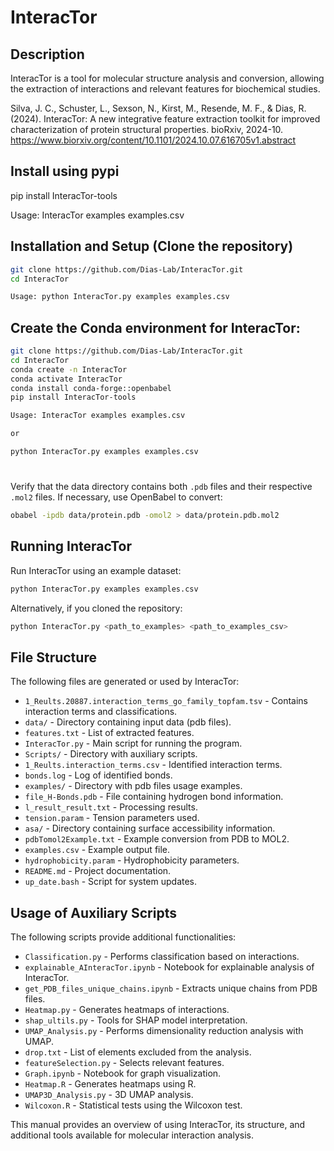 # InteracTor

## Description
InteracTor is a tool for molecular structure analysis and conversion, allowing the extraction of interactions and relevant features for biochemical studies.

Silva, J. C., Schuster, L., Sexson, N., Kirst, M., Resende, M. F., & Dias, R. (2024). InteracTor: A new integrative feature extraction toolkit for improved characterization of protein structural properties. bioRxiv, 2024-10.
https://www.biorxiv.org/content/10.1101/2024.10.07.616705v1.abstract

## Install using pypi
pip install InteracTor-tools

Usage: InteracTor examples examples.csv

## Installation and Setup (Clone the repository)
   ```sh
   git clone https://github.com/Dias-Lab/InteracTor.git
   cd InteracTor

   Usage: python InteracTor.py examples examples.csv
   ```
## Create the Conda environment for InteracTor:
   ```sh
   git clone https://github.com/Dias-Lab/InteracTor.git
   cd InteracTor
   conda create -n InteracTor
   conda activate InteracTor
   conda install conda-forge::openbabel
   pip install InteracTor-tools

   Usage: InteracTor examples examples.csv

   or

   python InteracTor.py examples examples.csv
   ```

#
   Verify that the data directory contains both `.pdb` files and their respective `.mol2` files. If necessary, use OpenBabel to convert:
   ```sh
   obabel -ipdb data/protein.pdb -omol2 > data/protein.pdb.mol2
   ```

## Running InteracTor

Run InteracTor using an example dataset:
```sh
python InteracTor.py examples examples.csv
```
Alternatively, if you cloned the repository:
```sh
python InteracTor.py <path_to_examples> <path_to_examples_csv>
```

## File Structure
The following files are generated or used by InteracTor:

- `1_Reults.20887.interaction_terms_go_family_topfam.tsv` - Contains interaction terms and classifications.
- `data/` - Directory containing input data (pdb files).
- `features.txt` - List of extracted features.
- `InteracTor.py` - Main script for running the program.
- `Scripts/` - Directory with auxiliary scripts.
- `1_Reults.interaction_terms.csv` - Identified interaction terms.
- `bonds.log` - Log of identified bonds.
- `examples/` - Directory with pdb files usage examples.
- `file_H-Bonds.pdb` - File containing hydrogen bond information.
- `l_result_result.txt` - Processing results.
- `tension.param` - Tension parameters used.
- `asa/` - Directory containing surface accessibility information.
- `pdbTomol2Example.txt` - Example conversion from PDB to MOL2.
- `examples.csv` - Example output file.
- `hydrophobicity.param` - Hydrophobicity parameters.
- `README.md` - Project documentation.
- `up_date.bash` - Script for system updates.

## Usage of Auxiliary Scripts
The following scripts provide additional functionalities:

- `Classification.py` - Performs classification based on interactions.
- `explainable_AInteracTor.ipynb` - Notebook for explainable analysis of InteracTor.
- `get_PDB_files_unique_chains.ipynb` - Extracts unique chains from PDB files.
- `Heatmap.py` - Generates heatmaps of interactions.
- `shap_ultils.py` - Tools for SHAP model interpretation.
- `UMAP_Analysis.py` - Performs dimensionality reduction analysis with UMAP.
- `drop.txt` - List of elements excluded from the analysis.
- `featureSelection.py` - Selects relevant features.
- `Graph.ipynb` - Notebook for graph visualization.
- `Heatmap.R` - Generates heatmaps using R.
- `UMAP3D_Analysis.py` - 3D UMAP analysis.
- `Wilcoxon.R` - Statistical tests using the Wilcoxon test.

This manual provides an overview of using InteracTor, its structure, and additional tools available for molecular interaction analysis.
